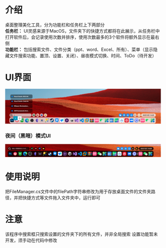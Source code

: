 # 介绍
桌面整理美化工具，分为功能栏和任务栏上下两部分<br>
**任务栏：** UI灵感来源于MacOS，文件夹下的快捷方式都将在此展示，从任务栏中打开软件后，会记录使用次数并排序，使用次数最多的3个软件将额外显示在最右侧<br>
**功能栏：** 包括搜索文件、文件分类（ppt、word、Excel、所有）、菜单（显示隐藏文件搜索功能、置顶、设置、关闭）、昼夜模式切换、时间、ToDo（待开发）
# UI界面
![image](https://github.com/MoYu030/DesktopFileOrganizer-WPF/blob/main/DesktopFileOrganizer/Resources/123123.png)
### 夜间（黑暗）模式UI
![image](https://github.com/MoYu030/DesktopFileOrganizer-WPF/blob/main/DesktopFileOrganizer/Resources/132132.png)
# 使用说明
把FileManager.cs文件中的filePath字符串修改为用于存放桌面文件的文件夹路径，并把快捷方式等文件拖入文件夹中，运行即可
# 注意
该程序中搜索框只搜索设置的文件夹下的所有文件，并非全局搜索
设置功能暂未开发，须手动在代码中修改
